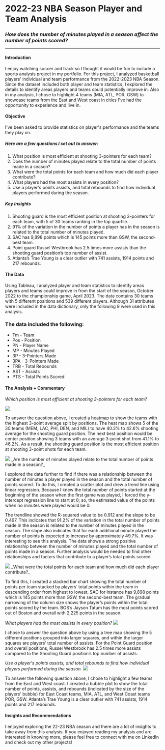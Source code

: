 # 2022-23 NBA Season Player and Team Analysis

### _How does the number of minutes played in a season affect the number of points scored?_
---


#### Introduction
I enjoy watching soccer and track so I thought it would be fun to include a sports analysis project in my portfolio. For this project, I analyzed basketball players' individual and team performance from the 2022-2023 NBA Season. Since the dataset included both player and team statistics, I explored the details to identify areas players and teams could potentially improve in. Also in my analysis, I chose to highlight 4 teams (MIA, ATL, POR, GSW) to showcase teams from the East and West coast in cities I've had the opportunity to experience and live in. 

#### Objective
I've been asked to provide statistics on player's performance and the teams they play on.

##### Here are a few questions I set out to answer:

1. What position is most efficient at shooting 3-pointers for each team?
2. Does the number of minutes played relate to the total number of points made in a season?
3. What were the total points for each team and how much did each player contribute?
4. What players had the most assists in every position?
5. Use a player's points assists, and total rebounds to find how individual players performed during the season.


##### Key Insights

1. Shooting guard is the most efficient position at shooting 3-pointers for each team, with 5 of 30 teams ranking in the top quartile.
2. 91% of the variation in the number of points a player has in the season is related to the total number of minutes played.
3. SAC has 9,898 points which is 145 points more than GSW, the second-best team.
4. Point guard Russel Westbrook has 2.5 times more assists than the shooting guard position’s top number of assist.
5. Atlanta’s Trae Young is a clear outlier with 741 assists, 1914 points and 217 rebounds.

#### The Data
Using Tableau, I analyzed player and team statistics to identify areas players and teams could improve in from the start of the season, October 2022 to the championship game, April 2023. The data contains 30 teams with 5 different positions and 539 different players. Although 31 attributes were included in the data dictionary, only the following 9 were used in this analysis.

### The data included the following:
* Tm - Team
* Pos - Position
* PN - Player Name
* MP - Minutes Played
* 3P - 3-Pointers Made
* 3PA - 3-Pointers Made
* TRB - Total Rebounds
* AST - Assists
* PTS - Total Points Scored

#### The Analysis + Commentary
_Which position is most efficient at shooting 3-pointers for each team?_

<img src="images/NBA Heatmap.png">

To answer the question above, I created a heatmap to show the teams with the highest 3-point average split by positions. The heat map shows 5 of the 30 teams (MEM, LAC, PHI, DEN, and MIL) to have 40.3% to 42.6% shooting average for the shooting guard position. The next best position would be center position showing 3 teams with an average 3-point shot from 41.1% to 46.2%. As a result, the shooting guard position is the most efficient position at shooting 3-point shots for each team. 

<img src="images/NBA Scatter Plot.png"/>
_Are the number of minutes played relate to the total number of points made in a season?_

I explored the data further to find if there was a relationship between the number of minutes a player played in the season and the total number of points scored. To do this, I created a scatter plot and drew a trend line using linear regression. Because I knew the total number of points started at the beginning of the season when the first game was played, I forced the y-intercept regression line to start at 0; so, the estimated value of the points when no minutes were played would be 0.

The trendline showed the R-squared value to be 0.912 and the slope to be 0.497. This indicates that 91.2% of the variation in the total number of points made in the season is related to the number of minutes played in the season. The slope also indicates that for each additional minute played the number of points is expected to increase by approximately 49.7%. It was interesting to see this analysis. The data shows a strong positive relationship between the number of minutes played and the total number of points made in a season. Further analysis would be needed to find other relationships and factors that contribute to a player’s total points scored. 

<img src="images/Descending Bar Chart.png"/>
_What were the total points for each team and how much did each player contribute?_

To find this, I created a stacked bar chart showing the total number of points per team stacked by players’ total points within the team in descending order from highest to lowest. SAC for instance has 9,898 points which is 145 points more than GSW, the second-best team. The gradual narrowing of the column size shows the player’s points within the total points scored by the team. BOS’s Jayson Tatum has the most points scored out of Boston and overall with 2,225 points in the season.  

_What players had the most assists in every position?_
<img src="images/Tree map.png"/>

I chose to answer the question above by using a tree map showing the 5 different positions grouped into larger squares, and within the larger squares are players’ total number of assists. For the Point Guard position and overall positions, Russel Westbrook has 2.5 times more assists compared to the Shooting Guard position’s top number of assists. 

_Use a player's points assists, and total rebounds to find how individual players performed during the season._
<img src="images/Bubble Plot.png"/>

To answer the following question above, I chose to highlight a few teams from the East and West coast. I created a bubble plot to show the total number of points, assists, and rebounds (indicated by the size of the players' bubble) for East Coast teams, MIA, ATL, and West Coast teams POR, GSW.  Atlanta’s Trae Young is a clear outlier with 741 assists, 1914 points and 217 rebounds. 

#### Insights and Recommendations
I enjoyed exploring the 22-23 NBA season and there are a lot of insights to take away from this analysis. If you  enjoyed reading my analysis and are interested in knowing more, please feel free to connect with me on LinkedIn and check out my other projects!
